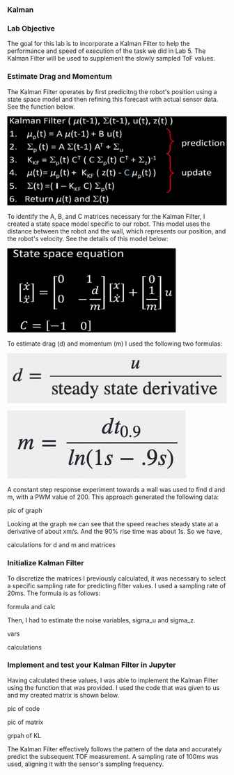 ### Kalman

### Lab Objective

The goal for this lab is to incorporate a Kalman Filter to help the performance and speed of execution of the task we did in Lab 5. The Kalman Filter will be used to supplement the slowly sampled ToF values.

### Estimate Drag and Momentum

The Kalman Filter operates by first predicitng the robot's position using a state space model and then refining this forecast with actual sensor data. See the function below.

![advert](https://github.com/segergabriel/FastRobots/blob/main/images/7KF1.png?raw=true)

To identify the A, B, and C matrices necessary for the Kalman Filter, I created a state space model specific to our robot. This model uses the distance between the robot and the wall, which represents our position, and the robot's velocity. See the details of this model below:

![advert](https://github.com/segergabriel/FastRobots/blob/main/images/7KF2.png?raw=true)

To estimate drag (d) and momentum (m) I used the following two formulas:

![advert](https://github.com/segergabriel/FastRobots/blob/main/images/7d.png?raw=true)

![advert](https://github.com/segergabriel/FastRobots/blob/main/images/7m.png?raw=true)

A constant step response experiment towards a wall was used to find d and m, with a PWM value of 200. This approach generated the following data:

pic of graph

Looking at the graph we can see that the speed reaches steady state at a derivative of about xm/s. And the 90% rise time was about 1s. So we have,



calculations for d and m
and matrices


### Initialize Kalman Filter

To discretize the matrices I previously calculated, it was necessary to select a specific sampling rate for predicting filter values. I used a sampling rate of 20ms. The formula is as follows:

formula and calc

Then, I had to estimate the noise variables, sigma_u and sigma_z.

vars

calculations


### Implement and test your Kalman Filter in Jupyter

Having calculated these values, I was able to implement the Kalman Filter using the function that was provided. I used the code that was given to us and my created matrix is shown below. 

pic of code

pic of matrix

grpah of KL

The Kalman Filter effectively follows the pattern of the data and accurately predict the subsequent TOF measurement. A sampling rate of 100ms was used, aligning it with the sensor's sampling frequency.
